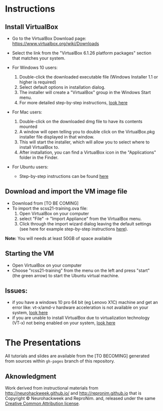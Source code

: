 # Instructions
## Install VirtualBox
- Go to the VirtualBox Download page: https://www.virtualbox.org/wiki/Downloads
- Select the link from the "VirtualBox 6.1.26 platform packages" section that matches your system.

- For Windows 10 users:
  1. Double-click the downloaded executable file (Windows Installer 1.1 or higher is required)
  2. Select default options in installation dialog.
  3. The installer will create a "VirtualBox" group in the Windows Start menu.
  4. For more detailed step-by-step instructions, [look here](https://websiteforstudents.com/installing-virtualbox-windows-10/)

- For Mac users:
  1. Double-click on the downloaded dmg file to have its contents mounted
  2. A window will open telling you to double click on the VirtualBox.pkg installer file displayed in that window.
  3. This will start the installer, which will allow you to select where to install VirtualBox to.
  4. After installation, you can find a VirtualBox icon in the "Applications" folder in the Finder.
 
- For Ubuntu users:
  - Step-by-step instructions can be found [here](https://websiteforstudents.com/install-virtualbox-latest-on-ubuntu-16-04-lts-17-04-17-10/)
    
## Download and import the VM image file
- Download from [TO BE COMING]
- To import the scss21-training.ova file:
  1. Open VirtualBox on your computer
  2. select "File" -> "Import Appliance" from the VirtualBox menu.
  3. Click through the import wizard dialog leaving the default settings (see here for example step-by-step instructions [here](https://docs.oracle.com/cd/E26217_01/E26796/html/qs-import-vm.html)).

**Note:** You will needs at least 50GB of space available 

## Starting the VM
- Open VirtualBox on your computer
- Choose "rcss21-training" from the menu on the left and press "start" (the green arrow) to start the Ubuntu virtual machine.
  
## Issues: 
- if you have a windows 10 pro 64 bit (eg Lenovo X1C) machine and get an error like: 
  vt-x/amd-v hardware acceleration is not available on your system, [look here](https://docs.microsoft.com/en-us/virtualization/hyper-v-on-windows/quick-start/enable-hyper-v#enable-the-hyper-v-role-through-settings)
- if you are unable to install VirtualBox due to virtualization technology (VT-x) not being enabled on your system, [look here](https://docs-old.fedoraproject.org/en-US/Fedora/13/html/Virtualization_Guide/sect-Virtualization-Troubleshooting-Enabling_Intel_VT_and_AMD_V_virtualization_hardware_extensions_in_BIOS.html)

# The Presentations

All tutorials and slides are available from the [TO BECOMING] generated from sources within `gh-pages` branch of this repository.

## Aknowledgment

Work derived from instructional materials from http://neurohackweek.github.io/ and http://repronim.github.io that is Copyright © Neurohackweek and ReproNim. and, released under the same [Creative Common Attribution license](https://creativecommons.org/licenses/by/4.0/).
